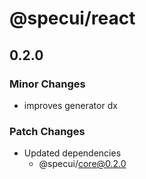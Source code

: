 # @specui/react

## 0.2.0

### Minor Changes

- improves generator dx

### Patch Changes

- Updated dependencies
  - @specui/core@0.2.0
